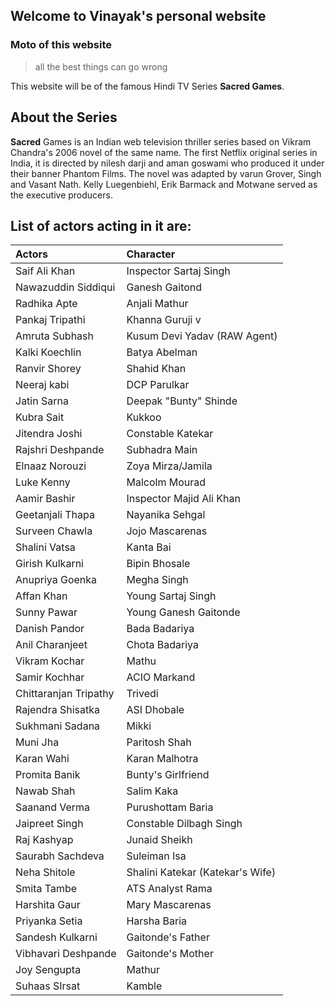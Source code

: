 ## Welcome to Vinayak's personal website


### Moto of this website
> all the best things can go wrong



This website will be of the famous Hindi TV Series **Sacred Games**.


## About the Series


**Sacred** Games is an Indian web television thriller series based on Vikram Chandra's 2006 novel of the same name. The first Netflix original series in India, it is directed by nilesh darji and aman goswami who produced it under their banner Phantom Films. The novel was adapted by varun Grover, Singh and Vasant Nath. Kelly Luegenbiehl, Erik Barmack and Motwane served as the executive producers. 


## List of actors acting in it are:



|Actors|Character|
|:---|:---|
|Saif Ali Khan |	Inspector Sartaj Singh |	
|Nawazuddin Siddiqui |	Ganesh Gaitond|
|Radhika Apte| 	Anjali Mathur |	 	
|Pankaj Tripathi |	Khanna Guruji v|
|Amruta Subhash |	Kusum Devi Yadav (RAW Agent)| 		
|Kalki Koechlin |	Batya Abelman |		
|Ranvir Shorey |	Shahid Khan| 		
|Neeraj kabi |	DCP Parulkar 	|
|Jatin Sarna |	Deepak "Bunty" Shinde| 	
|Kubra Sait |	Kukkoo 	|	
|Jitendra Joshi| 	Constable Katekar |		
|Rajshri Deshpande| 	Subhadra 	Main |	
|Elnaaz Norouzi 	|Zoya Mirza/Jamila |	
|Luke Kenny |	Malcolm Mourad |	
|Aamir Bashir |	Inspector Majid Ali Khan| 	
|Geetanjali Thapa |	Nayanika Sehgal |	
|Surveen Chawla 	|Jojo Mascarenas |	
|Shalini Vatsa |	Kanta Bai 	|
|Girish Kulkarni |	Bipin Bhosale |	
|Anupriya Goenka |	Megha Singh 	| 	
|Affan Khan |	Young Sartaj Singh 	|	
|Sunny Pawar |	Young Ganesh Gaitonde| 		
|Danish Pandor |	Bada Badariya| 		
|Anil Charanjeet |	Chota Badariya| 		
|Vikram Kochar |	Mathu |	
|Samir Kochhar |	ACIO Markand 	|
|Chittaranjan Tripathy |	Trivedi| 	
|Rajendra Shisatka |	ASI Dhobale 		
|Sukhmani Sadana |	Mikki |	 	
|Muni Jha 	|Paritosh Shah 	|	
|Karan Wahi |	Karan Malhotra |
|Promita Banik |	Bunty's Girlfriend| 		
|Nawab Shah 	|Salim Kaka |		
|Saanand Verma |	Purushottam Baria 	|
|Jaipreet Singh |	Constable Dilbagh Singh| 	
|Raj Kashyap |	Junaid Sheikh 	|	
|Saurabh Sachdeva |	Suleiman Isa |	
|Neha Shitole |	Shalini Katekar (Katekar's Wife)| 	
|Smita Tambe |	ATS Analyst Rama 	|	
|Harshita Gaur |	Mary Mascarenas |	
|Priyanka Setia |	Harsha Baria |		
|Sandesh Kulkarni |	Gaitonde's Father| 	
|Vibhavari Deshpande| 	Gaitonde's Mother| 		
|Joy Sengupta| 	Mathur| 
|Suhaas SIrsat |	Kamble |


